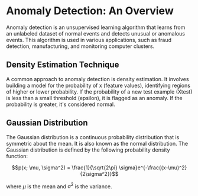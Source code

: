 # Anomaly Detection: An Overview
Anomaly detection is an unsupervised learning algorithm that learns from an unlabeled dataset of normal events and detects unusual or anomalous events. This algorithm is used in various applications, such as fraud detection, manufacturing, and monitoring computer clusters.

## Density Estimation Technique
A common approach to anomaly detection is density estimation. It involves building a model for the probability of x (feature values), identifying regions of higher or lower probability. If the probability of a new test example (Xtest) is less than a small threshold (epsilon), it is flagged as an anomaly. If the probability is greater, it's considered normal.

## Gaussian Distribution
The Gaussian distribution is a continuous probability distribution that is symmetric about the mean. It is also known as the normal distribution. The Gaussian distribution is defined by the following probability density function:

$$p(x; \mu, \sigma^2) = \frac{1}{\sqrt{2\pi} \sigma}e^{-\frac{(x-\mu)^2}{2\sigma^2}}$$

where $\mu$ is the mean and $\sigma^2$ is the variance.